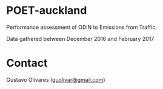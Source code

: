 # POET-auckland
Performance assessment of ODIN to Emissions from Traffic.

Data gathered between December 2016 and February 2017

# Contact
Gustavo Olivares (guolivar@gmail.com)
